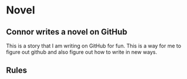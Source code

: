 Novel
=======
## Connor writes a novel on GitHub

This is a story that I am writing on GitHub for fun. This is a way for me to figure out github and also figure out how to write in new ways. 

## Rules
